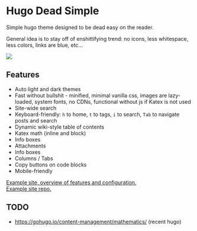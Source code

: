 # Hugo Dead Simple

Simple hugo theme designed to be dead easy on the reader.

General idea is to stay off of enshittifying trend: no icons, less whitespace, less colors, links are blue, etc...

<img src="https://raw.githubusercontent.com/barklan/hugo-dead-simple/main/images/screenshot.png"/>

## Features

- Auto light and dark themes
- Fast without bullshit - minified, minimal vanilla css, images are lazy-loaded, system fonts, no CDNs, functional without js if Katex is not used
- Site-wide search
- Keyboard-friendly: `h` to home, `t` to tags, `i` to search, `Tab` to navigate posts and search
- Dynamic wiki-style table of contents
- Katex math (inline and block)
- Info boxes
- Attachments
- Info boxes
- Columns / Tabs
- Copy buttons on code blocks
- Mobile-friendly

[Example site, overview of features and configuration.](https://hugo-dead-simple.netlify.app/post/hugo-dead-simple/) \
[Example site repo.](https://github.com/barklan/hugo-dead-simple-example)

## TODO

- https://gohugo.io/content-management/mathematics/ (recent hugo)

